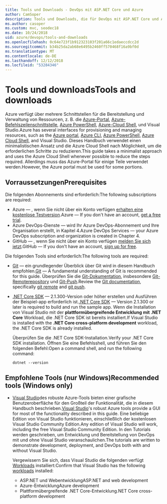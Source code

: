 ```yaml
---
title: Tools und Downloads - DevOps mit ASP.NET Core und Azure
author: CamSoper
description: Tools und Downloads, die für DevOps mit ASP.NET Core und Azure erforderlich sind.
ms.author: casoper
ms.custom: mvc, seodec18
ms.date: 10/24/2018
uid: azure/devops/tools-and-downloads
ms.openlocfilehash: 0c64e723f1b912323103f201a66c1edaeccdcc2d
ms.sourcegitcommit: b34b25da2ab68e6495b2460ff570468f16a9bf0d
ms.translationtype: MT
ms.contentlocale: de-DE
ms.lasthandoff: 12/12/2018
ms.locfileid: "53284346"
---
```

# <a name="tools-and-downloads"></a><span data-ttu-id="776a9-103">Tools und downloads</span><span class="sxs-lookup"><span data-stu-id="776a9-103">Tools and downloads</span></span>

<span data-ttu-id="776a9-104">Azure verfügt über mehrere Schnittstellen für die Bereitstellung und Verwaltung von Ressourcen, z. B. die [Azure-Portal](https://portal.azure.com), [Azure-Befehlszeilenschnittstelle](/cli/azure/), [Azure PowerShell](/powershell/azure/overview), [Azure-Cloud Shell](https://shell.azure.com/bash), und Visual Studio.</span><span class="sxs-lookup"><span data-stu-id="776a9-104">Azure has several interfaces for provisioning and managing resources, such as the [Azure portal](https://portal.azure.com), [Azure CLI](/cli/azure/), [Azure PowerShell](/powershell/azure/overview), [Azure Cloud Shell](https://shell.azure.com/bash), and Visual Studio.</span></span> <span data-ttu-id="776a9-105">Dieses Handbuch verwendet einen minimalistischen Ansatz und die Azure Cloud Shell nach Möglichkeit, um die erforderlichen Schritte zu reduzieren.</span><span class="sxs-lookup"><span data-stu-id="776a9-105">This guide takes a minimalist approach and uses the Azure Cloud Shell whenever possible to reduce the steps required.</span></span> <span data-ttu-id="776a9-106">Allerdings muss das Azure-Portal für einige Teile verwendet werden.</span><span class="sxs-lookup"><span data-stu-id="776a9-106">However, the Azure portal must be used for some portions.</span></span>

## <a name="prerequisites"></a><span data-ttu-id="776a9-107">Vorraussetzungen</span><span class="sxs-lookup"><span data-stu-id="776a9-107">Prerequisites</span></span>

<span data-ttu-id="776a9-108">Die folgenden Abonnements sind erforderlich:</span><span class="sxs-lookup"><span data-stu-id="776a9-108">The following subscriptions are required:</span></span>

* <span data-ttu-id="776a9-109">Azure &mdash; , wenn Sie nicht über ein Konto verfügen [erhalten eine kostenlose Testversion](https://azure.microsoft.com/free/).</span><span class="sxs-lookup"><span data-stu-id="776a9-109">Azure &mdash; If you don't have an account, [get a free trial](https://azure.microsoft.com/free/).</span></span>
* <span data-ttu-id="776a9-110">Azure DevOps-Dienste &mdash; wird Ihr Azure DevOps-Abonnement und Ihre Organisation erstellt, in Kapitel 4.</span><span class="sxs-lookup"><span data-stu-id="776a9-110">Azure DevOps Services &mdash; your Azure DevOps subscription and organization is created in Chapter 4.</span></span>
* <span data-ttu-id="776a9-111">GitHub &mdash; , wenn Sie nicht über ein Konto verfügen [melden Sie sich jetzt](https://github.com/join).</span><span class="sxs-lookup"><span data-stu-id="776a9-111">GitHub &mdash; If you don't have an account, [sign up for free](https://github.com/join).</span></span>

<span data-ttu-id="776a9-112">Die folgenden Tools sind erforderlich:</span><span class="sxs-lookup"><span data-stu-id="776a9-112">The following tools are required:</span></span>

* <span data-ttu-id="776a9-113">[Git](https://git-scm.com/downloads) &mdash; ein grundlegender Überblick über Git wird in diesem Handbuch empfohlen.</span><span class="sxs-lookup"><span data-stu-id="776a9-113">[Git](https://git-scm.com/downloads) &mdash; A fundamental understanding of Git is recommended for this guide.</span></span> <span data-ttu-id="776a9-114">Überprüfen Sie die [Git-Dokumentation](https://git-scm.com/doc), insbesondere [Git-Remoterepository](https://git-scm.com/docs/git-remote) und [Git-Push](https://git-scm.com/docs/git-push).</span><span class="sxs-lookup"><span data-stu-id="776a9-114">Review the [Git documentation](https://git-scm.com/doc), specifically [git remote](https://git-scm.com/docs/git-remote) and [git push](https://git-scm.com/docs/git-push).</span></span>
* <span data-ttu-id="776a9-115">[.NET Core SDK](https://www.microsoft.com/net/download/) &mdash; 2.1.300-Version oder höher erstellen und Ausführen der Beispiel-app erforderlich ist.</span><span class="sxs-lookup"><span data-stu-id="776a9-115">[.NET Core SDK](https://www.microsoft.com/net/download/) &mdash; Version 2.1.300 or later is required to build and run the sample app.</span></span> <span data-ttu-id="776a9-116">Wenn die Installation von Visual Studio mit der **plattformübergreifende Entwicklung mit .NET Core** Workload, die .NET Core SDK ist bereits installiert.</span><span class="sxs-lookup"><span data-stu-id="776a9-116">If Visual Studio is installed with the **.NET Core cross-platform development** workload, the .NET Core SDK is already installed.</span></span>

    <span data-ttu-id="776a9-117">Überprüfen Sie die .NET Core SDK-Installation.</span><span class="sxs-lookup"><span data-stu-id="776a9-117">Verify your .NET Core SDK installation.</span></span> <span data-ttu-id="776a9-118">Öffnen Sie eine Befehlsshell, und führen Sie den folgenden Befehl:</span><span class="sxs-lookup"><span data-stu-id="776a9-118">Open a command shell, and run the following command:</span></span>

    ```console
    dotnet --version
    ```

## <a name="recommended-tools-windows-only"></a><span data-ttu-id="776a9-119">Empfohlene Tools (nur Windows)</span><span class="sxs-lookup"><span data-stu-id="776a9-119">Recommended tools (Windows only)</span></span>

* <span data-ttu-id="776a9-120">[Visual Studio](https://www.visualstudio.com/)des robuste Azure-Tools bieten einer grafische Benutzeroberfläche für den Großteil der Funktionalität, die in diesem Handbuch beschrieben.</span><span class="sxs-lookup"><span data-stu-id="776a9-120">[Visual Studio](https://www.visualstudio.com/)'s robust Azure tools provide a GUI for most of the functionality described in this guide.</span></span> <span data-ttu-id="776a9-121">Eine beliebige Edition von Visual Studio funktionieren, einschließlich der kostenlosen Visual Studio Community Edition.</span><span class="sxs-lookup"><span data-stu-id="776a9-121">Any edition of Visual Studio will work, including the free Visual Studio Community Edition.</span></span> <span data-ttu-id="776a9-122">In den Tutorials werden geschrieben, um Entwicklung und Bereitstellung von DevOps mit und ohne Visual Studio veranschaulichen.</span><span class="sxs-lookup"><span data-stu-id="776a9-122">The tutorials are written to demonstrate development, deployment, and DevOps both with and without Visual Studio.</span></span>

  <span data-ttu-id="776a9-123">Vergewissern Sie sich, dass Visual Studio die folgenden verfügt [Workloads](/visualstudio/install/modify-visual-studio) installiert:</span><span class="sxs-lookup"><span data-stu-id="776a9-123">Confirm that Visual Studio has the following [workloads](/visualstudio/install/modify-visual-studio) installed:</span></span>

  * <span data-ttu-id="776a9-124">ASP.NET und Webentwicklung</span><span class="sxs-lookup"><span data-stu-id="776a9-124">ASP.NET and web development</span></span>
  * <span data-ttu-id="776a9-125">Azure-Entwicklung</span><span class="sxs-lookup"><span data-stu-id="776a9-125">Azure development</span></span>
  * <span data-ttu-id="776a9-126">Plattformübergreifende .NET Core-Entwicklung</span><span class="sxs-lookup"><span data-stu-id="776a9-126">.NET Core cross-platform development</span></span>
